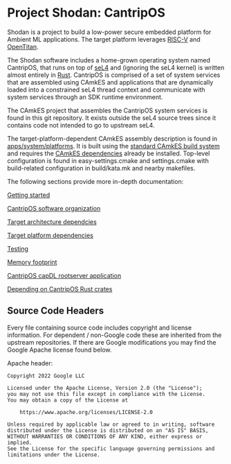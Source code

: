 # Project Shodan: CantripOS

Shodan is a project to build a low-power secure embedded platform
for Ambient ML applications. The target platform leverages
[RISC-V](https://riscv.org/) and [OpenTitan](https://opentitan.org/).

The Shodan
software includes a home-grown operating system named CantripOS, that runs
on top of [seL4](https://github.com/seL4) and (ignoring the seL4 kernel)
is written almost entirely in [Rust](https://www.rust-lang.org/).
CantripOS is comprised of a set of system services that are assembled
using CAmkES and applications that are dynamically loaded into a
constrained seL4 thread context and communicate with system services
through an SDK runtime environment.

The CAmkES project that assembles the CantripOS system services is
found in this git repository. It exists outside the seL4 source trees since it contains
code not intended to go to upstream seL4.

The target-platform-dependent CAmkES assembly description is found in
[apps/system/platforms](apps/system/platforms). It is built using the
[standard CAmkES build system](https://docs.sel4.systems/projects/camkes/manual.html#running-a-simple-example)
and requires the
[CAmkES dependencies](https://docs.sel4.systems/projects/buildsystem/host-dependencies.html#camkes-build-dependencies)
already be installed.
Top-level configuration is found in easy-settings.cmake and settings.cmake
with build-related configuration in build/kata.mk and nearby makefiles.

The following sections provide more in-depth documentation:

[Getting started](docs/GettingStarted.md)

[CantripOS software organization](docs/SourceCrates.md)

[Target architecture dependcies](docs/ArchitectureDependencies.md)

[Target platform dependencies](docs/PlatformDependencies.md)

[Testing](docs/Testing.md)

[Memory footprint](docs/MemoryFootprint.md)

[CantripOS capDL rootserver application](docs/CantripRootserver.md)

[Depending on CantripOS Rust crates](docs/CrateDependencies.md)

## Source Code Headers

Every file containing source code includes copyright and license
information. For dependent / non-Google code these are inherited from
the upstream repositories. If there are Google modifications you may find
the Google Apache license found below.

Apache header:

    Copyright 2022 Google LLC

    Licensed under the Apache License, Version 2.0 (the "License");
    you may not use this file except in compliance with the License.
    You may obtain a copy of the License at

        https://www.apache.org/licenses/LICENSE-2.0

    Unless required by applicable law or agreed to in writing, software
    distributed under the License is distributed on an "AS IS" BASIS,
    WITHOUT WARRANTIES OR CONDITIONS OF ANY KIND, either express or implied.
    See the License for the specific language governing permissions and
    limitations under the License.
